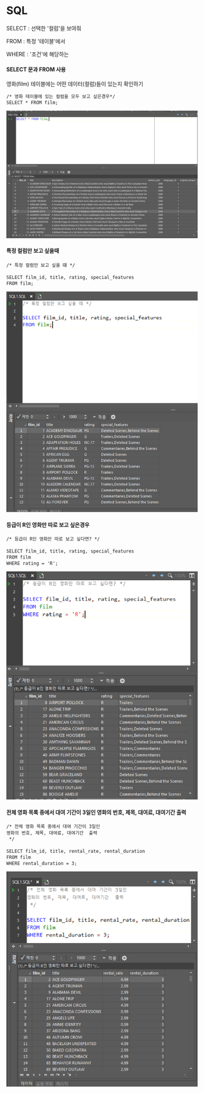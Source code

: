 # SQL



SELECT : 선택한 '컬럼'을 보여줘

FROM  :  특정 '테이블'에서

WHERE :  '조건'에 해당하는



#### SELECT 문과 FROM 사용

영화(film) 테이블에는 어떤 데이터(컬럼)들이 있는지 확인하기

```mysql
/* 영화 테이블에 있는 컬럼을 모두 보고 싶은경우*/
SELECT * FROM film;
```

![image-20200605170940175](SQL.assets/image-20200605170940175.png)



#### 특정 컬럼만 보고 싶을때

```mysql
/* 특정 컬럼만 보고 싶을 떄 */

SELECT film_id, title, rating, special_features
FROM film;
```

![image-20200605171611507](SQL.assets/image-20200605171611507.png)



#### 등급이 R인 영화만 따로 보고 싶은경우

``` mysql
/* 등급이 R인 영화만 따로 보고 싶다면? */

SELECT film_id, title, rating, special_features
FROM film
WHERE rating = 'R';
```

![image-20200605171756713](SQL.assets/image-20200605171756713.png)



#### 전체 영화 목록 중에서 대여 기간이 3일인 영화의 번호, 제목, 대여료, 대여기간  출력



```mysql
/* 전체 영화 목록 중에서 대여 기간이 3일인 
영화의 번호, 제목, 대여료, 대여기간  출력
 */

SELECT film_id, title, rental_rate, rental_duration
FROM film
WHERE rental_duration = 3;
```

![image-20200605172158631](SQL.assets/image-20200605172158631.png)